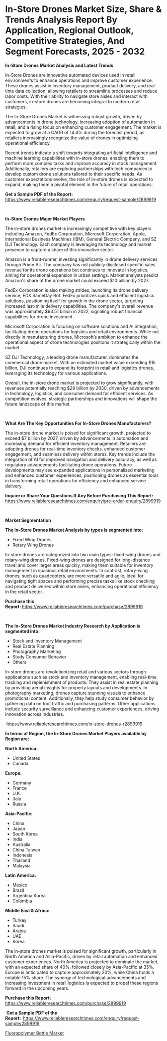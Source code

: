 <p><h1>In-Store Drones Market Size, Share & Trends Analysis Report By Application, Regional Outlook, Competitive Strategies, And Segment Forecasts, 2025 - 2032</h1></p><p><strong>In-Store Drones Market Analysis and Latest Trends</strong></p>
<p><p>In-Store Drones are innovative automated devices used in retail environments to enhance operations and improve customer experience. These drones assist in inventory management, product delivery, and real-time data collection, allowing retailers to streamline processes and reduce labor costs. With their ability to navigate store aisles and interact with customers, in-store drones are becoming integral to modern retail strategies.</p><p>The In-Store Drones Market is witnessing robust growth, driven by advancements in drone technology, increasing adoption of automation in retail, and a rising focus on enhancing customer engagement. The market is expected to grow at a CAGR of 14.4% during the forecast period, as retailers increasingly recognize the value of drones in optimizing operational efficiency.</p><p>Recent trends indicate a shift towards integrating artificial intelligence and machine learning capabilities with in-store drones, enabling them to perform more complex tasks and improve accuracy in stock management. Additionally, retailers are exploring partnerships with tech companies to develop custom drone solutions tailored to their specific needs. As customer expectations evolve, the role of in-store drones is expected to expand, making them a pivotal element in the future of retail operations.</p></p>
<p><strong>Get a Sample PDF of the Report:&nbsp;</strong> <a href="https://www.reliableresearchtimes.com/enquiry/request-sample/2899919?utm_campaign=3291&utm_medium=2&utm_source=Github&utm_content=ia&utm_term=16032025&utm_id=in-store-drones">https://www.reliableresearchtimes.com/enquiry/request-sample/2899919</a></p>
<p>&nbsp;</p>
<p><strong>In-Store Drones Major Market Players</strong></p>
<p><p>The in-store drones market is increasingly competitive with key players including Amazon, FedEx Corporation, Microsoft Corporation, Apple, International Business Machines (IBM), General Electric Company, and SZ DJI Technology. Each company is leveraging its technology and market presence to capture a share of this innovative sector.</p><p>Amazon is a front-runner, investing significantly in drone delivery services through Prime Air. The company has not publicly disclosed specific sales revenue for its drone operations but continues to innovate in logistics, aiming for operational expansion in urban settings. Market analysts predict Amazon's share of the drone market could exceed $10 billion by 2027.</p><p>FedEx Corporation is also making strides, launching its drone delivery service, FDX SameDay Bot. FedEx prioritizes quick and efficient logistics solutions, positioning itself for growth in the drone sector, targeting increased last-mile delivery capabilities. The company's overall revenue was approximately $93.51 billion in 2022, signaling robust financial capabilities for drone investment.</p><p>Microsoft Corporation is focusing on software solutions and AI integration, facilitating drone operations for logistics and retail environments. While not directly in manufacturing drones, Microsoft’s ambition to enhance the operational aspect of drone technologies positions it strategically within the market.</p><p>SZ DJI Technology, a leading drone manufacturer, dominates the commercial drone market. With an estimated market value exceeding $15 billion, DJI continues to expand its footprint in retail and logistics drones, leveraging its technology for various applications.</p><p>Overall, the in-store drone market is projected to grow significantly, with revenues potentially reaching $28 billion by 2030, driven by advancements in technology, logistics, and consumer demand for efficient services. As competition evolves, strategic partnerships and innovations will shape the future landscape of this market.</p></p>
<p>&nbsp;</p>
<p><strong>What Are The Key Opportunities For In-Store Drones Manufacturers?</strong></p>
<p><p>The in-store drone market is poised for significant growth, projected to exceed $7 billion by 2027, driven by advancements in automation and increasing demand for efficient inventory management. Retailers are adopting drones for real-time inventory checks, enhanced customer engagement, and seamless delivery within stores. Key trends include the integration of AI for improved navigation and delivery accuracy, as well as regulatory advancements facilitating drone operations. Future developments may see expanded applications in personalized marketing and enhanced customer experiences, positioning drones as essential tools in transforming retail operations for efficiency and enhanced service delivery.</p></p>
<p><strong>Inquire or Share Your Questions If Any Before Purchasing This Report:</strong> <a href="https://www.reliableresearchtimes.com/enquiry/pre-order-enquiry/2899919?utm_campaign=3291&utm_medium=2&utm_source=Github&utm_content=ia&utm_term=16032025&utm_id=in-store-drones">https://www.reliableresearchtimes.com/enquiry/pre-order-enquiry/2899919</a></p>
<p>&nbsp;</p>
<p><strong>Market Segmentation</strong></p>
<p><strong>The In-Store Drones Market Analysis by types is segmented into:</strong></p>
<p><ul><li>Fixed Wing Drones</li><li>Rotary Wing Drones</li></ul></p>
<p><p>In-store drones are categorized into two main types: fixed-wing drones and rotary-wing drones. Fixed-wing drones are designed for long-distance travel and cover larger areas quickly, making them suitable for inventory management in spacious retail environments. In contrast, rotary-wing drones, such as quadcopters, are more versatile and agile, ideal for navigating tight spaces and performing precise tasks like stock checking and product deliveries within store aisles, enhancing operational efficiency in the retail sector.</p></p>
<p><strong>Purchase this Report:&nbsp;</strong><a href="https://www.reliableresearchtimes.com/purchase/2899919?utm_campaign=3291&utm_medium=2&utm_source=Github&utm_content=ia&utm_term=16032025&utm_id=in-store-drones">https://www.reliableresearchtimes.com/purchase/2899919</a></p>
<p>&nbsp;</p>
<p><strong>The In-Store Drones Market Industry Research by Application is segmented into:</strong></p>
<p><ul><li>Stock and Inventory Management</li><li>Real Estate Planning</li><li>Photography Marketing</li><li>Study Consumer Behavior</li><li>Others</li></ul></p>
<p><p>In-store drones are revolutionizing retail and various sectors through applications such as stock and inventory management, enabling real-time tracking and replenishment of products. They assist in real estate planning by providing aerial insights for property layouts and developments. In photography marketing, drones capture stunning visuals to enhance promotional content. Additionally, they help study consumer behavior by gathering data on foot traffic and purchasing patterns. Other applications include security surveillance and enhancing customer experiences, driving innovation across industries.</p></p>
<p><a href="https://www.reliableresearchtimes.com/in-store-drones-r2899919?utm_campaign=3291&utm_medium=2&utm_source=Github&utm_content=ia&utm_term=16032025&utm_id=in-store-drones">&nbsp;https://www.reliableresearchtimes.com/in-store-drones-r2899919</a></p>
<p><strong>In terms of Region, the In-Store Drones Market Players available by Region are:</strong></p>
<p>
    <p> <strong> North America: </strong>
        <ul>
            <li>United States</li>
            <li>Canada</li>
        </ul>
        </p> 
    <p> <strong> Europe: </strong>
        <ul>
            <li>Germany</li>
            <li>France</li>
            <li>U.K.</li>
            <li>Italy</li>
            <li>Russia</li>
        </ul>
        </p> 
    <p> <strong> Asia-Pacific: </strong>
        <ul>
            <li>China</li>
            <li>Japan</li>
            <li>South Korea</li>
            <li>India</li>
            <li>Australia</li>
            <li>China Taiwan</li>
            <li>Indonesia</li>
            <li>Thailand</li>
            <li>Malaysia</li>
        </ul>
        </p> 
    <p> <strong> Latin America: </strong>
        <ul>
            <li>Mexico</li>
            <li>Brazil</li>
            <li>Argentina Korea</li>
            <li>Colombia</li>
        </ul>
        </p> 
    <p> <strong> Middle East & Africa: </strong>
        <ul>
            <li>Turkey</li>
            <li>Saudi</li>
            <li>Arabia</li>
            <li>UAE</li>
            <li>Korea</li>
        </ul>
    </p>
    </p>
<p><p>The in-store drones market is poised for significant growth, particularly in North America and Asia-Pacific, driven by retail automation and enhanced customer experiences. North America is projected to dominate the market, with an expected share of 40%, followed closely by Asia-Pacific at 35%. Europe is anticipated to capture approximately 20%, while China holds a notable 15% share. The synergy of technological advancements and increasing investment in retail logistics is expected to propel these regions forward in the upcoming years.</p></p>
<p><strong>Purchase this Report: </strong><a href="https://www.reliableresearchtimes.com/purchase/2899919?utm_campaign=3291&utm_medium=2&utm_source=Github&utm_content=ia&utm_term=16032025&utm_id=in-store-drones">https://www.reliableresearchtimes.com/purchase/2899919</a></p>
<p>&nbsp;<strong>Get a Sample PDF of the Report:&nbsp;&nbsp;</strong><a href="https://www.reliableresearchtimes.com/enquiry/request-sample/2899919?utm_campaign=3291&utm_medium=2&utm_source=Github&utm_content=ia&utm_term=16032025&utm_id=in-store-drones">https://www.reliableresearchtimes.com/enquiry/request-sample/2899919</a></p>
<p><strong></strong></p>
<p><p><a href="https://github.com/sderolza/Market-Research-Report-List-1/blob/main/fluoropolymer-bottle-market.md?utm_campaign=3291&utm_medium=2&utm_source=Github&utm_content=ia&utm_term=16032025&utm_id=in-store-drones">Fluoropolymer Bottle Market</a></p></p>